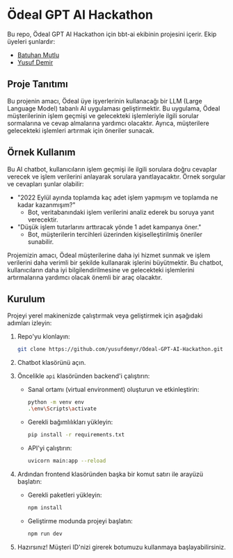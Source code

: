 # Ödeal GPT AI Hackathon

Bu repo, Ödeal GPT AI Hackathon için bbt-ai ekibinin projesini içerir. Ekip üyeleri şunlardır:

- [Batuhan Mutlu](https://github.com/batuhanmtl)
- [Yusuf Demir](https://github.com/yusufdemyr)

## Proje Tanıtımı

Bu projenin amacı, Ödeal üye işyerlerinin kullanacağı bir LLM (Large Language Model) tabanlı AI uygulaması geliştirmektir. Bu uygulama, Ödeal müşterilerinin işlem geçmişi ve gelecekteki işlemleriyle ilgili sorular sormalarına ve cevap almalarına yardımcı olacaktır. Ayrıca, müşterilere gelecekteki işlemleri artırmak için öneriler sunacak.

## Örnek Kullanım

Bu AI chatbot, kullanıcıların işlem geçmişi ile ilgili sorulara doğru cevaplar verecek ve işlem verilerini anlayarak sorulara yanıtlayacaktır. Örnek sorgular ve cevapları şunlar olabilir:

- "2022 Eylül ayında toplamda kaç adet işlem yapmışım ve toplamda ne kadar kazanmışım?"
  - Bot, veritabanındaki işlem verilerini analiz ederek bu soruya yanıt verecektir.
- "Düşük işlem tutarlarını arttıracak yönde 1 adet kampanya öner."
  - Bot, müşterilerin tercihleri üzerinden kişiselleştirilmiş öneriler sunabilir.

Projemizin amacı, Ödeal müşterilerine daha iyi hizmet sunmak ve işlem verilerini daha verimli bir şekilde kullanarak işlerini büyütmektir. Bu chatbot, kullanıcıların daha iyi bilgilendirilmesine ve gelecekteki işlemlerini artırmalarına yardımcı olacak önemli bir araç olacaktır.

## Kurulum

Projeyi yerel makinenizde çalıştırmak veya geliştirmek için aşağıdaki adımları izleyin:

1. Repo'yu klonlayın:

   ```bash
   git clone https://github.com/yusufdemyr/Odeal-GPT-AI-Hackathon.git
   ```
   
2. Chatbot klasörünü açın.

3. Öncelikle `api` klasöründen backend'i çalıştırın:
   
    + Sanal ortamı (virtual environment) oluşturun ve etkinleştirin:
      ```bash
      python -m venv env
      .\env\Scripts\activate
      ```
    + Gerekli bağımlılıkları yükleyin:
      ```bash
      pip install -r requirements.txt
      ```
    + API'yi çalıştırın:
      ```bash
      uvicorn main:app --reload
      ```
  
4. Ardından frontend klasöründen başka bir komut satırı ile arayüzü başlatın:
    - Gerekli paketleri yükleyin:
      ```bash
      npm install
      ```
    - Geliştirme modunda projeyi başlatın:
      ```bash
      npm run dev
      ```
5. Hazırsınız! Müşteri ID'nizi girerek botumuzu kullanmaya başlayabilirsiniz.

